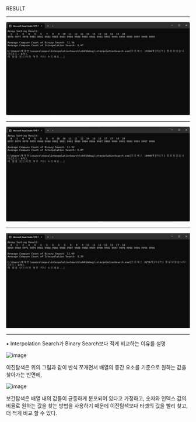 RESULT

---
![](https://github.com/JHONEY-076/5702216-Chae-Jae-Heon/blob/master/16-interpolationSearch/interpolationSearch/%ED%99%94%EB%A9%B4%20%EC%BA%A1%EC%B2%98%202024-11-30%20115959.jpg)


---

![](https://github.com/JHONEY-076/5702216-Chae-Jae-Heon/blob/master/16-interpolationSearch/interpolationSearch/%ED%99%94%EB%A9%B4%20%EC%BA%A1%EC%B2%98%202024-11-30%20120026.jpg)



---

![](https://github.com/JHONEY-076/5702216-Chae-Jae-Heon/blob/master/16-interpolationSearch/interpolationSearch/%ED%99%94%EB%A9%B4%20%EC%BA%A1%EC%B2%98%202024-11-30%20120045.jpg)


---


▪ Interpolation Search가 Binary Search보다 적게 비교하는 이유를 설명



![image](https://github.com/user-attachments/assets/cb072c87-c09c-4515-964e-47999f3da88a)

이진탐색은 위의 그림과 같이 반식 쪼개면서 배열의 중간 요소를 기준으로 원하는 값을 찾아가는 반면에,

![image](https://github.com/user-attachments/assets/f95033a7-c557-4ea0-92a3-8c29d11a2d3d)


보간탐색은 배열 내의 값들이 균등하게 분포되어 있다고 가정하고, 숫자와 인덱스 값의 비율로 원하는 값을 찾는 방법을 사용하기 때문에 이진탐색보다 타겟의 값을 빨리 찾고, 더 적게 비교 할 수 있다.

